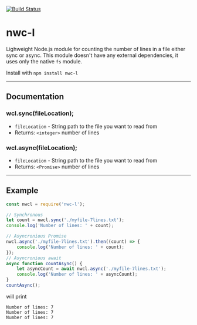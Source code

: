 [![Build Status](https://travis-ci.org/nacholibre/nwc-l.svg)](https://travis-ci.org/nacholibre/nwc-l)
# nwc-l
Lighweight Node.js module for counting the number of lines in a file either sync or
async. This module doesn't have any external dependencies, it uses only the
native `fs` module.

Install with
`npm install nwc-l`

---------------------------------------

## Documentation
### wcl.sync(fileLocation);

* `fileLocation` - String path to the file you want to read from
* Returns: `<integer>` number of lines

### wcl.async(fileLocation);

* `fileLocation` - String path to the file you want to read from
* Returns: `<Promise>` number of lines

---------------------------------------

## Example
```javascript
const nwcl = require('nwc-l');

// Synchronous
let count = nwcl.sync('./myfile-7lines.txt');
console.log('Number of lines: ' + count);

// Asyncronious Promise
nwcl.async('./myfile-7lines.txt').then((count) => {
    console.log('Number of lines: ' + count);
});
// Asyncronious await
async function countAsync() {
    let asyncCount = await nwcl.async('./myfile-7lines.txt');
    console.log('Number of lines: ' + asyncCount);
}
countAsync();
```
will print
```
Number of lines: 7
Number of lines: 7
Number of lines: 7
```
